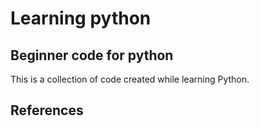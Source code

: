 # Learning python

## Beginner code for python

This is a collection of code created while learning Python.


## References
